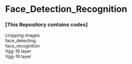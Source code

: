 # Face_Detection_Recognition

### [This Repository contains codes]  
cropping images  
face_detecting  
face_recognition  
Vgg-16 layer  
Vgg-19 layer

